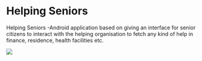 # Helping Seniors

Helping Seniors -Android application based on giving an interface for senior citizens to interact with the helping organisation to fetch any kind of help in finance, residence, health facilities etc. 

![](ezgif.com-resize.gif)
